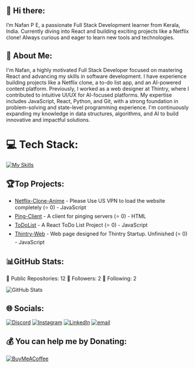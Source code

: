 ## 👋 Hi there:

I’m Nafan P E, a passionate Full Stack Development learner from Kerala, India. Currently diving into React and building exciting projects like a Netflix clone! Always curious and eager to learn new tools and technologies.

## 💫 About Me:

I'm Nafan, a highly motivated Full Stack Developer focused on mastering React and advancing my skills in software development. I have experience building projects like a Netflix clone, a to-do list app, and an AI-powered content platform. Previously, I worked as a web designer at Thintry, where I contributed to intuitive UI/UX for AI-focused platforms. My expertise includes JavaScript, React, Python, and Git, with a strong foundation in problem-solving and state-level programming experience. I'm continuously expanding my knowledge in data structures, algorithms, and AI to build innovative and impactful solutions.

# 💻 Tech Stack:
[![My Skills](https://skillicons.dev/icons?i=html,css,react,git,github,vercel,js,py,java,cpp,c&perline=8)](https://skillicons.dev)

## 🏆Top Projects:
- [Netflix-Clone-Anime](https://github.com/nafanpe/Netflix-Clone-Anime) - Please Use US VPN to load the website completely (⭐ 0) - JavaScript
- [Ping-Client](https://github.com/nafanpe/Ping-Client) - A client for pinging servers (⭐ 0) - HTML
- [ToDoList](https://github.com/nafanpe/ToDoList) - A React ToDo List Project (⭐ 0) - JavaScript
- [Thintry-Web](https://github.com/nafanpe/Thintry-Web) - Web page designed for Thintry Startup. Unfinished (⭐ 0) - JavaScript

## 📊GitHub Stats:

🌟 Public Repositories: 12
👥 Followers: 2
👤 Following: 2

![GitHub Stats](https://github-readme-stats.vercel.app/api?username=nafanpe&show_icons=true&theme=radical)

## 🌐 Socials:
[![Discord](https://img.shields.io/badge/Discord-%237289DA.svg?logo=discord&logoColor=white)](https://discord.gg/https://discord.gg/jQgGaaRn) [![Instagram](https://img.shields.io/badge/Instagram-%23E4405F.svg?logo=Instagram&logoColor=white)](https://instagram.com/itz_nafan) [![LinkedIn](https://img.shields.io/badge/LinkedIn-%230077B5.svg?logo=linkedin&logoColor=white)](https://www.linkedin.com/in/nafanpe/) [![email](https://img.shields.io/badge/Email-D14836?logo=gmail&logoColor=white)](mailto:nafan.official@gmail.com )

## 💰 You can help me by Donating:
[![BuyMeACoffee](https://img.shields.io/badge/Buy%20Me%20a%20Coffee-ffdd00?style=for-the-badge&logo=buy-me-a-coffee&logoColor=black)](https://buymeacoffee.com/nafan)
